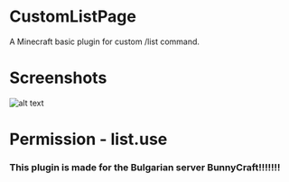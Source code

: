 # CustomListPage
A Minecraft basic plugin for custom /list command.

# Screenshots
![alt text](https://cdn.discordapp.com/attachments/889857939848962098/920017018198044732/unknown.png)

# Permission - list.use

### This plugin is made for the Bulgarian server BunnyCraft!!!!!!!
